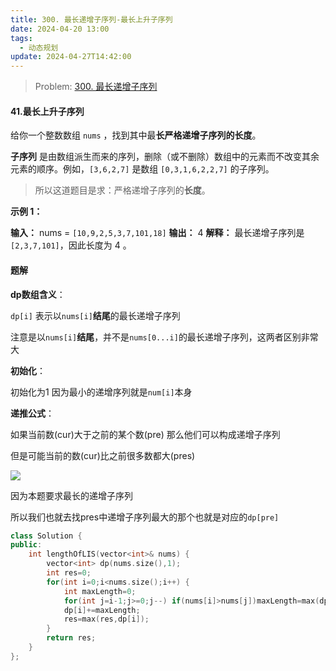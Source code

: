 ```yaml
---
title: 300. 最长递增子序列-最长上升子序列
date: 2024-04-20 13:00
tags:
  - 动态规划
update: 2024-04-27T14:42:00
---
```

> Problem: [300. 最长递增子序列](https://leetcode.cn/problems/longest-increasing-subsequence/description/)

#### 41.最长上升子序列

给你一个整数数组 `nums` ，找到其中最**长严格递增子序列的长度**。

**子序列** 是由数组派生而来的序列，删除（或不删除）数组中的元素而不改变其余元素的顺序。例如，`[3,6,2,7]` 是数组 `[0,3,1,6,2,2,7]` 的子序列。

>所以这道题目是求：严格递增子序列的**长度**。

**示例 1：**

**输入：** nums = `[10,9,2,5,3,7,101,18]`
**输出：** 4
**解释：** 最长递增子序列是`[2,3,7,101]`，因此长度为 4 。

#### 题解

**dp数组含义**：

`dp[i]` 表示以`nums[i]`**结尾**的最长递增子序列

注意是以`nums[i]`**结尾**，并不是`nums[0...i]`的最长递增子序列，这两者区别非常大

**初始化**：

初始化为1 因为最小的递增序列就是`num[i]`本身

**递推公式**：

如果当前数(cur)大于之前的某个数(pre) 那么他们可以构成递增子序列

但是可能当前的数(cur)比之前很多数都大(pres)

![](images/posts/45AC18A29C4F651A754FD1B57BA38210.jpg)

因为本题要求最长的递增子序列

所以我们也就去找pres中递增子序列最大的那个也就是对应的`dp[pre]`

```cpp
class Solution {
public:
    int lengthOfLIS(vector<int>& nums) {
        vector<int> dp(nums.size(),1);
        int res=0;
        for(int i=0;i<nums.size();i++) {
            int maxLength=0;
            for(int j=i-1;j>=0;j--) if(nums[i]>nums[j])maxLength=max(dp[j],maxLength);
            dp[i]+=maxLength;
            res=max(res,dp[i]);
        }
        return res;
    }
};
```
